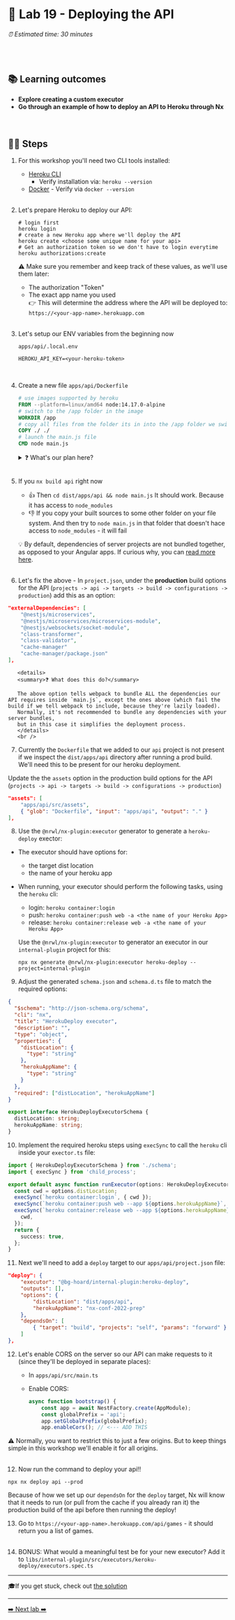 # 🧲 Lab 19 - Deploying the API

###### ⏰ Estimated time: 30 minutes

<br />

## 📚 Learning outcomes

- **Explore creating a custom executor**
- **Go through an example of how to deploy an API to Heroku through Nx**
  <br /><br /><br />

## 🏋️‍♀️ Steps

1. For this workshop you'll need two CLI tools installed:

   - [Heroku CLI](https://devcenter.heroku.com/articles/heroku-cli#download-and-install)
     - Verify installation via: `heroku --version`
   - [Docker](https://www.docker.com/get-started) - Verify via `docker --version`
     <br /> <br />

2. Let's prepare Heroku to deploy our API:

   ```shell
   # login first
   heroku login
   # create a new Heroku app where we'll deploy the API
   heroku create <choose some unique name for your api>
   # Get an authorization token so we don't have to login everytime
   heroku authorizations:create
   ```

   ⚠️ Make sure you remember and keep track of these values, as we'll use them later:

   - The authorization "Token"
   - The exact app name you used  
      👉 This will determine the address where the API will
     be deployed to: `https://<your-app-name>.herokuapp.com`
     <br /> <br />

3. Let's setup our ENV variables from the beginning now

   `apps/api/.local.env`

   ```
   HEROKU_API_KEY=<your-heroku-token>
   ```

   <br />

4. Create a new file `apps/api/Dockerfile`

   ```dockerfile
   # use images supported by heroku
   FROM --platform=linux/amd64 node:14.17.0-alpine
   # switch to the /app folder in the image
   WORKDIR /app
   # copy all files from the folder its in into the /app folder we switched to
   COPY ./ ./
   # launch the main.js file
   CMD node main.js
   ```

   <details>
   <summary>❓ What's our plan here?</summary>

   Heroku allows you to do container deployments.
   You define a Docker image that will run your server code.
   You then point the Heroku CLI to your image, and it will build it, deploy it, and run it at the remote address.

   So the plan is:

   - define a Docker image and have it sit idly in our app's source folder
   - when we want to deploy, we'll build our app to `dist/apps/api`
   - we'll then copy this image over to `dist/apps/api`
   - because it will be in the same folder as our built assets, it will copy all of them into the container via the `COPY ./ ./` instruction
   - and then run the server via `CMD node main.js`
   </details>
   <br />

5. If you `nx build api` right now

   - 👍 Then `cd dist/apps/api && node main.js`
     It should work. Because it has access to `node_modules`
   - 👎 If you copy your built sources to some other folder on your file system.
     And then try to `node main.js` in that folder that doesn't hace access to `node_modules` - it will fail

   💡 By default, dependencies of server projects are not bundled together, as opposed to your Angular apps.
   If curious why, you can [read more here](https://github.com/nestjs/nest/issues/1706#issuecomment-579248915).
   <br /> <br />

6. Let's fix the above - In `project.json`, under the **production** build options for the API (`projects -> api -> targets -> build -> configurations -> production`)
   add this as an option:

```json
"externalDependencies": [
    "@nestjs/microservices",
    "@nestjs/microservices/microservices-module",
    "@nestjs/websockets/socket-module",
    "class-transformer",
    "class-validator",
    "cache-manager"
    "cache-manager/package.json"
],
```

       <details>
       <summary>❓ What does this do?</summary>

       The above option tells webpack to bundle ALL the dependencies our API requires inside `main.js`, except the ones above (which fail the build if we tell webpack to include, because they're lazily loaded).
       Normally, it's not recommended to bundle any dependencies with your server bundles,
       but in this case it simplifies the deployment process.
       </details>
       <br />

7. Currently the `Dockerfile` that we added to our `api` project is not present if we inspect the `dist/apps/api` directory after running a prod build. We'll need this to be present for our heroku deployment.

Update the the `assets` option in the production build options for the API (`projects -> api -> targets -> build -> configurations -> production`)

```json
"assets": [
    "apps/api/src/assets",
    { "glob": "Dockerfile", "input": "apps/api", "output": "." }
],
```

8. Use the `@nrwl/nx-plugin:executor` generator to generate a `heroku-deploy` exector:

- The executor should have options for:
  - the target dist location
  - the name of your heroku app
- When running, your executor should perform the following tasks, using the `heroku` cli:

  - login: `heroku container:login`
  - push: `heroku container:push web -a <the name of your Heroku App>`
  - release: `heroku container:release web -a <the name of your Heroku App>`

  Use the `@nrwl/nx-plugin:executor` to generator an executor in our `internal-plugin` project for this:

  ```shell
  npx nx generate @nrwl/nx-plugin:executor heroku-deploy --project=internal-plugin
  ```

9. Adjust the generated `schema.json` and `schema.d.ts` file to match the required options:

```json
{
  "$schema": "http://json-schema.org/schema",
  "cli": "nx",
  "title": "HerokuDeploy executor",
  "description": "",
  "type": "object",
  "properties": {
    "distLocation": {
      "type": "string"
    },
    "herokuAppName": {
      "type": "string"
    }
  },
  "required": ["distLocation", "herokuAppName"]
}
```

```typescript
export interface HerokuDeployExecutorSchema {
  distLocation: string;
  herokuAppName: string;
}
```

10. Implement the required heroku steps using `execSync` to call the `heroku` cli inside your `exector.ts` file:

```typescript
import { HerokuDeployExecutorSchema } from './schema';
import { execSync } from 'child_process';

export default async function runExecutor(options: HerokuDeployExecutorSchema) {
  const cwd = options.distLocation;
  execSync(`heroku container:login`, { cwd });
  execSync(`heroku container:push web --app ${options.herokuAppName}`, { cwd });
  execSync(`heroku container:release web --app ${options.herokuAppName}`, {
    cwd,
  });
  return {
    success: true,
  };
}
```

11. Next we'll need to add a `deploy` target to our `apps/api/project.json` file:

```json
"deploy": {
    "executor": "@bg-hoard/internal-plugin:heroku-deploy",
    "outputs": [],
    "options": {
        "distLocation": "dist/apps/api",
        "herokuAppName": "nx-conf-2022-prep"
    },
    "dependsOn": [
        { "target": "build", "projects": "self", "params": "forward" }
    ]
},
```

12. Let's enable CORS on the server so our API can make requests to it (since they'll be deployed in separate places):

    - In `apps/api/src/main.ts`
    - Enable CORS:

      ```ts
      async function bootstrap() {
          const app = await NestFactory.create(AppModule);
          const globalPrefix = 'api';
          app.setGlobalPrefix(globalPrefix);
          app.enableCors(); // <--- ADD THIS
      ```

⚠️ Normally, you want to restrict this to just a few origins. But to keep things simple in this workshop we'll enable it for all origins.
<br /> <br />

12. Now run the command to deploy your api!!

```shell
npx nx deploy api --prod
```

Because of how we set up our `dependsOn` for the `deploy` target, Nx will know that it needs to run (or pull from the cache if you already ran it) the production build of the api before then running the deploy!

13. Go to `https://<your-app-name>.herokuapp.com/api/games` - it should return you a list of games.
    <br /> <br />

14. BONUS: What would a meaningful test be for your new executor? Add it to `libs/internal-plugin/src/executors/keroku-deploy/executors.spec.ts`

---

🎓If you get stuck, check out [the solution](SOLUTION.md)

---

[➡️ Next lab ➡️](../lab20/LAB.md)
